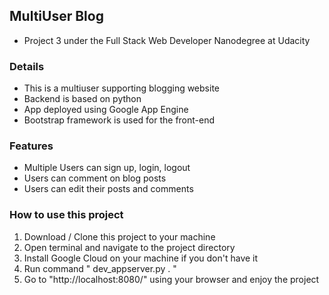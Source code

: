 ## MultiUser Blog
- Project 3  under the Full Stack Web Developer Nanodegree at Udacity

### Details
- This is a multiuser supporting blogging website
- Backend is based on python
- App deployed using Google App Engine
- Bootstrap framework is used for the front-end

### Features
- Multiple Users can sign up, login, logout
- Users can comment on blog posts
- Users can edit their posts and comments

### How to use this project
1. Download / Clone this project to your machine
2. Open terminal and navigate to the project directory 
3. Install Google Cloud on your machine if you don't have it
4. Run command "   dev_appserver.py .   "
5. Go to "http://localhost:8080/" using your browser and enjoy the project

